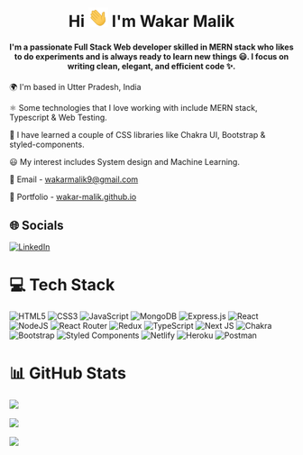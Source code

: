 <h1 align="center">Hi <img src="https://raw.githubusercontent.com/ABSphreak/ABSphreak/master/gifs/Hi.gif" width="35"> I'm Wakar Malik</h1>
<h4 align="center">I'm a passionate Full Stack Web developer skilled in MERN stack who likes to do experiments and is always ready to learn new things 😃. I focus on writing clean, elegant, and efficient code ✨.</h4>

🌍 I'm based in Utter Pradesh, India

⚛️ Some technologies that I love working with include MERN stack, Typescript & Web Testing.

🚀 I have learned a couple of CSS libraries like Chakra UI, Bootstrap & styled-components.

😃 My interest includes System design and Machine Learning.

📧 Email - wakarmalik9@gmail.com

💼 Portfolio - [wakar-malik.github.io](https://wakar-malik.github.io/)

## 🌐 Socials
[![LinkedIn](https://img.shields.io/badge/LinkedIn-%230077B5.svg?logo=linkedin&logoColor=white)](https://www.linkedin.com/in/wakar-malik/&target=_blank) 

# 💻 Tech Stack
![HTML5](https://img.shields.io/badge/html5-%23E34F26.svg?style=for-the-badge&logo=html5&logoColor=white) 
![CSS3](https://img.shields.io/badge/css3-%231572B6.svg?style=for-the-badge&logo=css3&logoColor=white) 
![JavaScript](https://img.shields.io/badge/javascript-%23323330.svg?style=for-the-badge&logo=javascript&logoColor=%23F7DF1E) 
![MongoDB](https://img.shields.io/badge/MongoDB-%234ea94b.svg?style=for-the-badge&logo=mongodb&logoColor=white) 
![Express.js](https://img.shields.io/badge/express.js-%23404d59.svg?style=for-the-badge&logo=express&logoColor=%2361DAFB) 
![React](https://img.shields.io/badge/react-%2320232a.svg?style=for-the-badge&logo=react&logoColor=%2361DAFB) 
![NodeJS](https://img.shields.io/badge/node.js-6DA55F?style=for-the-badge&logo=node.js&logoColor=white) 
![React Router](https://img.shields.io/badge/React_Router-CA4245?style=for-the-badge&logo=react-router&logoColor=white) 
![Redux](https://img.shields.io/badge/redux-%23593d88.svg?style=for-the-badge&logo=redux&logoColor=white) 
![TypeScript](https://img.shields.io/badge/typescript-%23007ACC.svg?style=for-the-badge&logo=typescript&logoColor=white) 
![Next JS](https://img.shields.io/badge/Next-black?style=for-the-badge&logo=next.js&logoColor=white) 
![Chakra](https://img.shields.io/badge/chakra-%234ED1C5.svg?style=for-the-badge&logo=chakraui&logoColor=white) 
![Bootstrap](https://img.shields.io/badge/bootstrap-%23563D7C.svg?style=for-the-badge&logo=bootstrap&logoColor=white) 
![Styled Components](https://img.shields.io/badge/styled--components-DB7093?style=for-the-badge&logo=styled-components&logoColor=white) 
![Netlify](https://img.shields.io/badge/netlify-%23000000.svg?style=for-the-badge&logo=netlify&logoColor=#00C7B7) 
![Heroku](https://img.shields.io/badge/heroku-%23430098.svg?style=for-the-badge&logo=heroku&logoColor=white) 
![Postman](https://img.shields.io/badge/Postman-FF6C37?style=for-the-badge&logo=postman&logoColor=white)

# 📊 GitHub Stats
![](https://github-readme-stats.vercel.app/api?username=wakar-malik&theme=react&hide_border=false&include_all_commits=true&count_private=false)<br/>

![](https://github-readme-streak-stats.herokuapp.com/?username=wakar-malik&theme=react&hide_border=false)<br/>

![](https://github-readme-stats.vercel.app/api/top-langs/?username=wakar-malik&theme=react&hide_border=false&include_all_commits=true&count_private=false&layout=compact)
